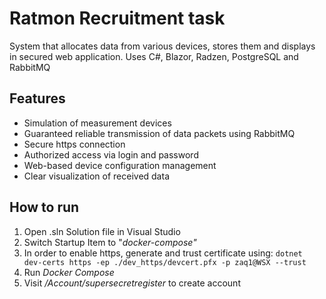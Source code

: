 # Ratmon Recruitment task

System that allocates data from various devices, stores them and displays in secured web application.
Uses C#, Blazor, Radzen, PostgreSQL and RabbitMQ


## Features

- Simulation of measurement devices
- Guaranteed reliable transmission of data packets using RabbitMQ
- Secure https connection
- Authorized access via login and password
- Web-based device configuration management
- Clear visualization of received data

## How to run

1. Open .sln Solution file in Visual Studio
2. Switch Startup Item to "*docker-compose"*
3. In order to enable  https, generate and trust certificate using:
```dotnet dev-certs https -ep ./dev_https/devcert.pfx -p zaq1@WSX --trust```
4. Run *Docker Compose*
5. Visit */Account/supersecretregister* to create account
